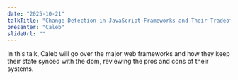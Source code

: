 ```yaml
---
date: "2025-10-21"
talkTitle: "Change Detection in JavaScript Frameworks and Their Tradeoffs"
presenter: "Caleb"
slideUrl: ""
---
```


In this talk, Caleb will go over the major web frameworks and how they keep their state synced with the dom, reviewing the pros and cons of their systems. 
